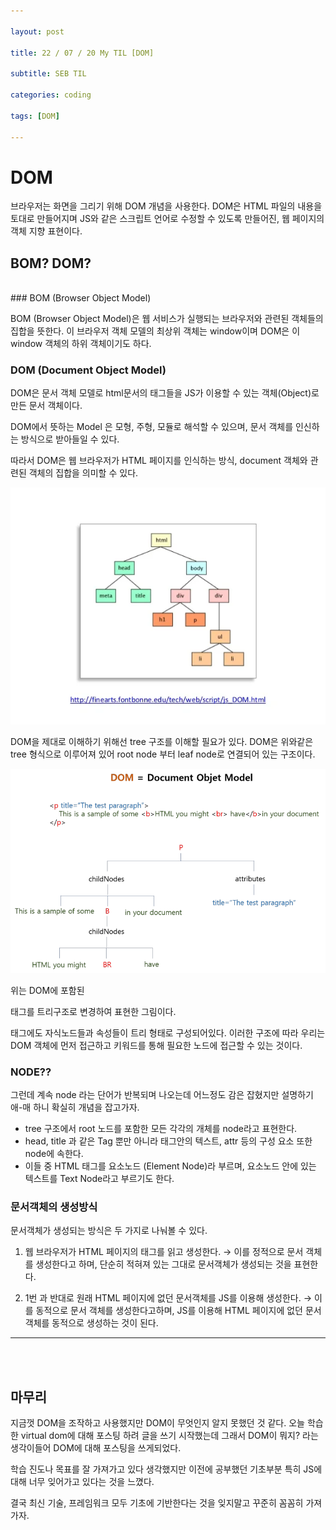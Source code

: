 ```yaml
---

layout: post

title: 22 / 07 / 20 My TIL [DOM]

subtitle: SEB TIL

categories: coding

tags: [DOM]

---
```

# DOM

<aside>
브라우저는 화면을 그리기 위해 DOM 개념을 사용한다. DOM은 HTML 파일의 내용을 토대로 만들어지며 JS와 같은 스크립트 언어로 수정할 수 있도록 만들어진, 웹 페이지의 객체 지향 표현이다.
</aside>


## BOM? DOM?
<br> 
### BOM (Browser Object Model)

BOM (Browser Object Model)은 웹 서비스가 실행되는 브라우저와 관련된 객체들의 집합을 뜻한다. 이 브라우저 객체 모델의 최상위 객체는 window이며 DOM은 이 window 객체의 하위 객체이기도 하다.

### DOM (Document Object Model)

DOM은 문서 객체 모델로 html문서의 태그들을 JS가 이용할 수 있는 객체(Object)로 만든 문서 객체이다.

DOM에서 뜻하는 Model 은 모형, 주형, 모듈로 해석할 수 있으며, 문서 객체를 인신하는 방식으로 받아들일 수 있다.

따라서 DOM은 웹 브라우저가 HTML 페이지를 인식하는 방식, document 객체와 관련된 객체의 집합을 의미할 수 있다. 

![Untitled](/post-img/dom-tree.png)

DOM을 제대로 이해하기 위해선 tree 구조를 이해할 필요가 있다. DOM은 위와같은 tree 형식으로 이루어져 있어 root node 부터 leaf node로 연결되어 있는 구조이다.

![Untitled](/post-img/dom-models.png)

위는 DOM에 포함된 <p> 태그를 트리구조로 변경하여 표현한 그림이다. <p> 태그에도 자식노드들과 속성들이 트리 형태로 구성되어있다. 이러한 구조에 따라 우리는 DOM 객체에 먼저 접근하고 키워드를 통해 필요한 노드에 접근할 수 있는 것이다.

### NODE??

<aside>
    
그런데 계속 node 라는 단어가 반복되며 나오는데 어느정도 감은 잡혔지만 설명하기 애-매 하니 확실히 개념을 잡고가자.

</aside>

- tree 구조에서 root 노드를 포함한 모든 각각의 개체를 node라고 표현한다.
- head, title 과 같은 Tag 뿐만 아니라 태그안의 텍스트, attr 등의 구성 요소 또한 node에 속한다.
- 이들 중 HTML 태그를 요소노드 (Element Node)라 부르며, 요소노드 안에 있는 텍스트를 Text Node라고 부르기도 한다.

### 문서객체의 생성방식

<aside>
문서객체가 생성되는 방식은 두 가지로 나눠볼 수 있다.

</aside>

1. 웹 브라우저가 HTML 페이지의 태그를 읽고 생성한다. → 이를 정적으로 문서 객체를 생성한다고 하며, 단순히 적혀져 있는 그대로 문서객체가 생성되는 것을 표현한다.

2. 1번 과 반대로 원래 HTML 페이지에 없던 문서객체를 JS를 이용해 생성한다. → 이를 동적으로 문서 객체를 생성한다고하며, JS를 이용해 HTML 페이지에 없던 문서객체를 동적으로 생성하는 것이 된다.

---
<br><br>
## 마무리

지금껏 DOM을 조작하고 사용했지만 DOM이 무엇인지 알지 못했던 것 같다. 오늘 학습한 virtual dom에 대해 포스팅 하려 글을 쓰기 시작했는데 그래서 DOM이 뭐지? 라는 생각이들어 DOM에 대해 포스팅을 쓰게되었다. 

학습 진도나 목표를 잘 가져가고 있다 생각했지만 이전에 공부했던 기초부분 특히 JS에 대해 너무 잊어가고 있다는 것을 느꼈다. 

결국 최신 기술, 프레임워크 모두 기초에 기반한다는 것을 잊지말고 꾸준히 꼼꼼히 가져가자.

